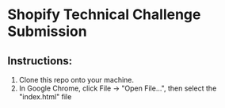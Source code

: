 # Shopify Technical Challenge Submission

## Instructions: 

1. Clone this repo onto your machine.
2. In Google Chrome, click File -> "Open File...", then select the "index.html" file
